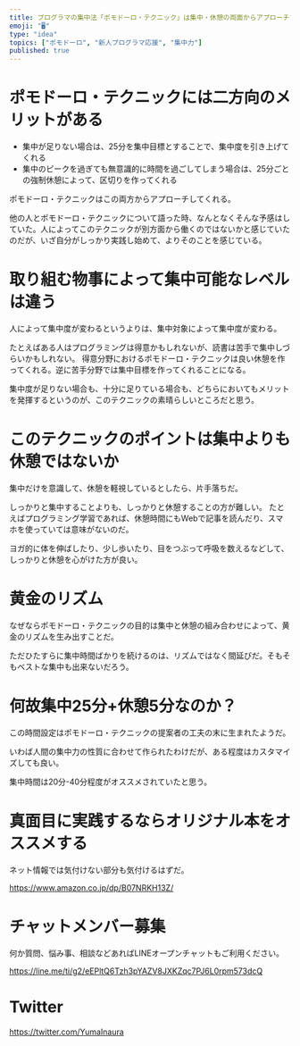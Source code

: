 ```yaml
---
title: プログラマの集中法「ポモドーロ・テクニック」は集中・休憩の両面からアプローチする黄金テクニックだ
emoji: "🖥"
type: "idea"
topics: ["ポモドーロ", "新人プログラマ応援", "集中力"]
published: true
---
```


# ポモドーロ・テクニックには二方向のメリットがある

- 集中が足りない場合は、25分を集中目標とすることで、集中度を引き上げてくれる
- 集中のピークを過ぎても無意識的に時間を過ごしてしまう場合は、25分ごとの強制休憩によって、区切りを作ってくれる

ポモドーロ・テクニックはこの両方からアプローチしてくれる。

他の人とポモドーロ・テクニックについて語った時、なんとなくそんな予感はしていた。人によってこのテクニックが別方面から働くのではないかと感じていたのだが、いざ自分がしっかり実践し始めて、よりそのことを感じている。

# 取り組む物事によって集中可能なレベルは違う

人によって集中度が変わるというよりは、集中対象によって集中度が変わる。

たとえばある人はプログラミングは得意かもしれないが、読書は苦手で集中しづらいかもしれない。
得意分野におけるポモドーロ・テクニックは良い休憩を作ってくれる。逆に苦手分野では集中目標を作ってくれることになる。

集中度が足りない場合も、十分に足りている場合も、どちらにおいてもメリットを発揮するというのが、このテクニックの素晴らしいところだと思う。

# このテクニックのポイントは集中よりも休憩ではないか

集中だけを意識して、休憩を軽視しているとしたら、片手落ちだ。

しっかりと集中することよりも、しっかりと休憩することの方が難しい。
たとえばプログラミング学習であれば、休憩時間にもWebで記事を読んだり、スマホを使っていては意味がないのだ。

ヨガ的に体を伸ばしたり、少し歩いたり、目をつぶって呼吸を数えるなどして、しっかりと休憩を心がけた方が良い。

# 黄金のリズム

なぜならポモドーロ・テクニックの目的は集中と休憩の組み合わせによって、黄金のリズムを生み出すことだ。

ただひたすらに集中時間ばかりを続けるのは、リズムではなく間延びだ。そもそもベストな集中も出来ないだろう。

# 何故集中25分+休憩5分なのか？

この時間設定はポモドーロ・テクニックの提案者の工夫の末に生まれたようだ。

いわば人間の集中力の性質に合わせて作られたわけだが、ある程度はカスタマイズしても良い。

集中時間は20分-40分程度がオススメされていたと思う。


# 真面目に実践するならオリジナル本をオススメする

ネット情報では気付けない部分も気付けるはずだ。

https://www.amazon.co.jp/dp/B07NRKH13Z/


<!-- Update From Qiita API -->

# チャットメンバー募集


何か質問、悩み事、相談などあればLINEオープンチャットもご利用ください。

https://line.me/ti/g2/eEPltQ6Tzh3pYAZV8JXKZqc7PJ6L0rpm573dcQ





# Twitter


https://twitter.com/YumaInaura


<!-- Update From Qiita API -->


